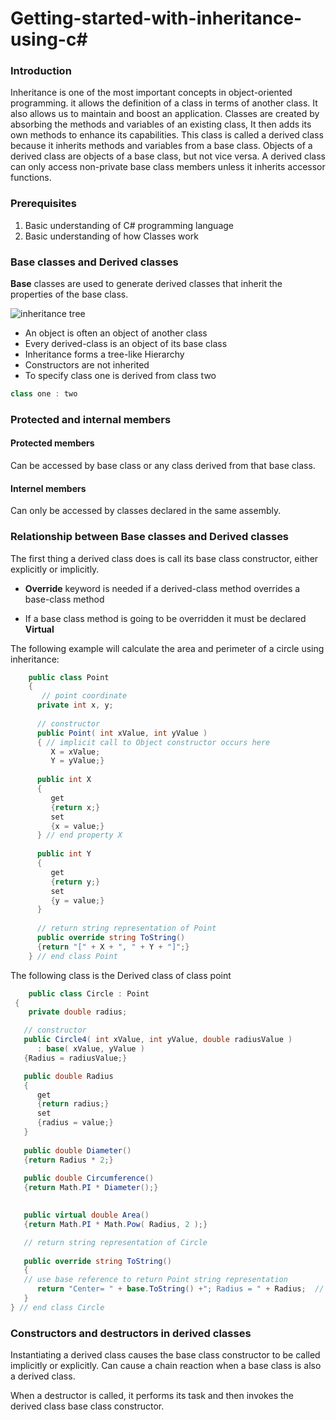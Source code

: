 # Getting-started-with-inheritance-using-c#

### Introduction

Inheritance is one of the most important concepts in object-oriented programming. it allows the definition of a class in terms of another class. It also allows us to maintain and boost an application. Classes are created by absorbing the methods and variables of an existing class, It then adds its own methods to enhance its capabilities. This class is called a derived class because it inherits methods and variables from a base class. Objects of a derived class are objects of a base class, but not vice versa. A derived class can only access non-private base class members unless it inherits accessor functions.

### Prerequisites

1. Basic understanding of C# programming language 
1. Basic understanding of how Classes work

### Base classes and Derived classes

**Base** classes are used to generate derived classes that inherit the properties of the base class.

![inheritance tree](https://raw.githubusercontent.com/mohamedgh16/Getting-started-with-inheritance-using-c-/main/tree%20of%20inheritance.png)

* An object is often an object of another class
* Every derived-class is an object of its base class
* Inheritance forms a tree-like Hierarchy
* Constructors are not inherited
* To specify class one is derived from class two
```c#
class one : two
```

### Protected and internal members

#### Protected members
Can be accessed by base class or any class derived from that base class.

#### Internel members
Can only be accessed by classes declared in the same assembly.

### Relationship between Base classes and Derived classes

The first thing a derived class does is call its base class constructor, either explicitly or implicitly.

- **Override** keyword is needed if a derived-class method overrides a base-class method

- If a base class method is going to be overridden it must be declared **Virtual**

The following example will calculate the area and perimeter of a circle using inheritance: 

```c#
    public class Point
    {
       // point coordinate
      private int x, y;
      
      // constructor
      public Point( int xValue, int yValue )
      { // implicit call to Object constructor occurs here
         X = xValue;
         Y = yValue;}
  
      public int X
      {
         get
         {return x;}
         set
         {x = value;}
      } // end property X
   
      public int Y
      {
         get
         {return y;}
         set
         {y = value;}
      } 
   
      // return string representation of Point
      public override string ToString()
      {return "[" + X + ", " + Y + "]";}
    } // end class Point
   ```
   The following class is the Derived class of class point
   ```c#
       public class Circle : Point
    {
       private double radius;
   
      // constructor
      public Circle4( int xValue, int yValue, double radiusValue )
         : base( xValue, yValue )
      {Radius = radiusValue;}
   
      public double Radius
      {
         get
         {return radius;}
         set
         {radius = value;}
      }
      
      public double Diameter()
      {return Radius * 2;}
      
      public double Circumference()
      {return Math.PI * Diameter();}
   
      
      public virtual double Area()
      {return Math.PI * Math.Pow( Radius, 2 );}
   
      // return string representation of Circle
      
      public override string ToString()
      {
      // use base reference to return Point string representation
         return "Center= " + base.ToString() +"; Radius = " + Radius;  // use property Radius 
      }
   } // end class Circle
   ```
   
  ### Constructors and destructors in derived classes
  
   Instantiating a derived class causes the base class constructor to be called implicitly or explicitly. Can cause a chain reaction when a base class is also a derived class.
   
   
   When a destructor is called, it performs its task and then invokes the derived class base class constructor.

   

